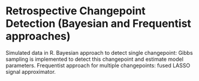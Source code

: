 # Retrospective Changepoint Detection (Bayesian and Frequentist approaches)
Simulated data in R. Bayesian approach to detect single changepoint: Gibbs sampling is implemented to detect this changepoint and estimate model parameters.
Frequentist approach for multiple changepoints: fused LASSO signal approximator.
